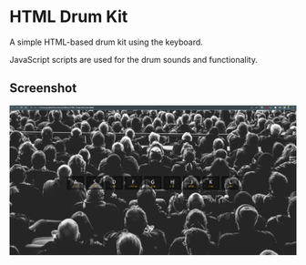 # HTML Drum Kit
A simple HTML-based drum kit using the keyboard.

JavaScript scripts are used for the drum sounds and functionality.

## Screenshot
![alt text](./images/Drum-Kit-Screenshot.png?raw=True "Drum Kit Screenshot")
